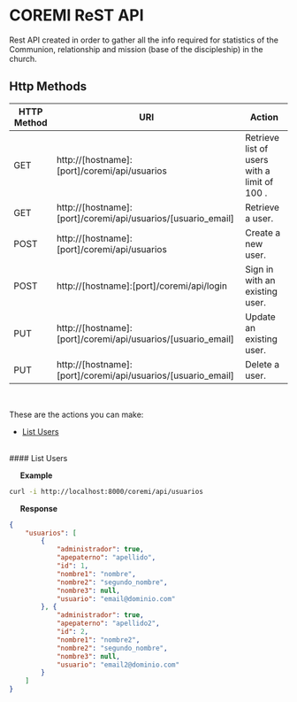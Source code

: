 # COREMI ReST API

Rest API created in order to gather all the info required for statistics of the Communion, relationship and mission (base of the discipleship) in the church.

## Http Methods

| HTTP Method | URI          | Action |
| ------------- | ----------- | ----------- |
| GET      | http://[hostname]:[port]/coremi/api/usuarios | Retrieve list of users with a limit of 100 . |
| GET     | http://[hostname]:[port]/coremi/api/usuarios/[usuario_email] | Retrieve a user. |
| POST     | http://[hostname]:[port]/coremi/api/usuarios | Create a new user. |
| POST     | http://[hostname]:[port]/coremi/api/login | Sign in with an existing user. |
| PUT     | http://[hostname]:[port]/coremi/api/usuarios/[usuario_email] | Update an existing user. |
| PUT     | http://[hostname]:[port]/coremi/api/usuarios/[usuario_email] | Delete a user. |
<br />

These are the actions you can make:

* [List Users](https://github.com/rajho92/iasdbecoremi#list-users)

<br />
#### List Users

&nbsp;&nbsp;&nbsp;&nbsp;&nbsp;**Example**
```sh
curl -i http://localhost:8000/coremi/api/usuarios
```

&nbsp;&nbsp;&nbsp;&nbsp;&nbsp;**Response**
```json
{
    "usuarios": [
        {
            "administrador": true, 
            "apepaterno": "apellido", 
            "id": 1, 
            "nombre1": "nombre", 
            "nombre2": "segundo_nombre", 
            "nombre3": null, 
            "usuario": "email@dominio.com"
        }, {
            "administrador": true, 
            "apepaterno": "apellido2", 
            "id": 2, 
            "nombre1": "nombre2", 
            "nombre2": "segundo_nombre", 
            "nombre3": null, 
            "usuario": "email2@dominio.com"
        }
    ]
}
```

